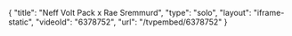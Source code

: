 {
    "title": "Neff Volt Pack x Rae Sremmurd",
    "type": "solo",
    "layout": "iframe-static",
    "videoId": "6378752",
    "url": "\/tvpembed\/6378752"
}